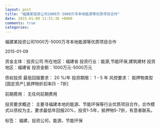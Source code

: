 ```yaml
---
layout: post
title: "福建某投资公司1000万-5000万寻本地能源等优质项目合作"
date: 2015-01-09 11:51:30 +0800
comments: true
categories: 
---
```

福建某投资公司1000万-5000万寻本地能源等优质项目合作



2015-01-09

资金主体：投资公司
所在地区：福建省
投资行业：能源,节能环保,建筑建材
投资地区：福建省
投资金额：1000万元-5000万元

债权投资
最低回报要求：
                            20 %/年
                                                                                投资期限：
                            1 - 5 年
                                                                                                                                        风控要求：
                            抵押物类型[固定资产],抵押物折扣率[5 - 7折]

前期费用：
无任何前期费用

投资要求概述：
主要寻福建本地的能源、节能环保等行业优质项目合作，合作模式以债权为主，要求最低年回报20%，投资1-5年，抵押物5-7折，有意者联系。

标签：
福建，投资公司，能源，节能环保

